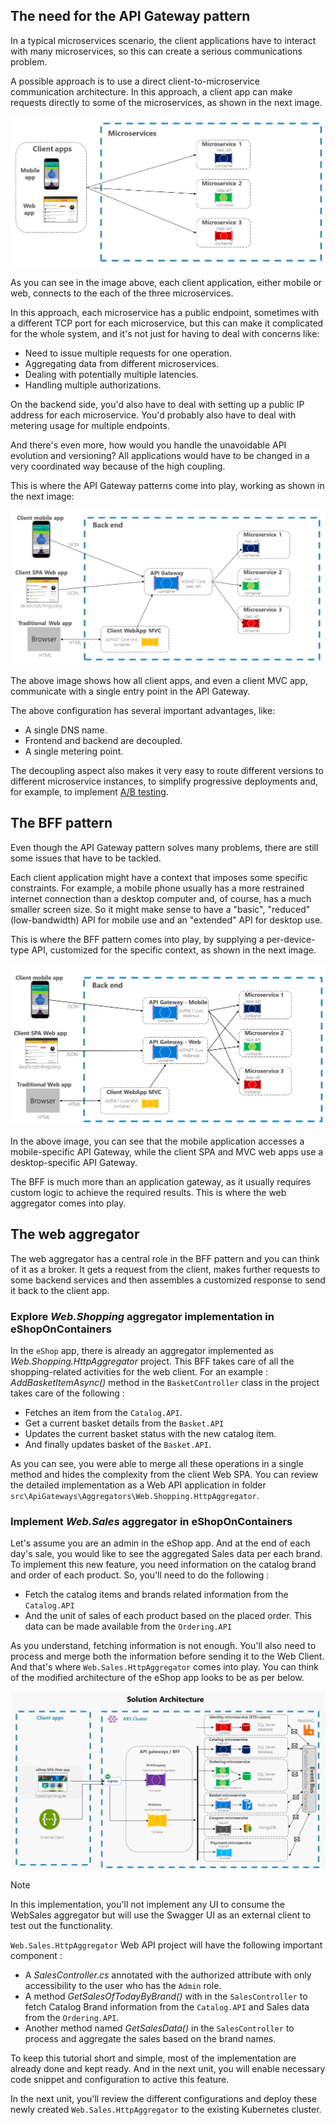 ## The need for the API Gateway pattern

In a typical microservices scenario, the client applications have to interact with many microservices, so this can create a serious communications problem.

A possible approach is to use a direct client-to-microservice communication architecture. In this approach, a client app can make requests directly to some of the microservices, as shown in the next image.

![Client and microservices communication](../media/direct-client-microservice-communication.png)

As you can see in the image above, each client application, either mobile or web, connects to the each of the three microservices.

In this approach, each microservice has a public endpoint, sometimes with a different TCP port for each microservice, but this can make it complicated for the whole system, and it's not just for having to deal with concerns like:

- Need to issue multiple requests for one operation.
- Aggregating data from different microservices.
- Dealing with potentially multiple latencies.
- Handling multiple authorizations.

On the backend side, you'd also have to deal with setting up a public IP address for each microservice. You'd probably also have to deal with metering usage for multiple endpoints.

And there's even more, how would you handle the unavoidable API evolution and versioning? All applications would have to be changed in a very coordinated way because of the high coupling.

This is where the API Gateway patterns come into play, working as shown in the next image:

![API Gateway pattern](../media/simple-api-gateway.png)

The above image shows how all client apps, and even a client MVC app, communicate with a single entry point in the API Gateway.

The above configuration has several important advantages, like:

- A single DNS name.
- Frontend and backend are decoupled.
- A single metering point.

The decoupling aspect also makes it very easy to route different versions to different microservice instances, to simplify progressive deployments and, for example, to implement [A/B testing](https://en.wikipedia.org/wiki/A/B_testing).

## The BFF pattern

Even though the API Gateway pattern solves many problems, there are still some issues that have to be tackled.

Each client application might have a context that imposes some specific constraints. For example, a mobile phone usually has a more restrained internet connection than a desktop computer and, of course, has a much smaller screen size. So it might make sense to have a "basic", "reduced" (low-bandwidth) API for mobile use and an "extended" API for desktop use.

This is where the BFF pattern comes into play, by supplying a per-device-type API, customized for the specific context, as shown in the next image.

![BFF Pattern](../media/bff-api-gateways.png)

In the above image, you can see that the mobile application accesses a mobile-specific API Gateway, while the client SPA and MVC web apps use a desktop-specific API Gateway.

The BFF is much more than an application gateway, as it usually requires custom logic to achieve the required results. This is where the web aggregator comes into play.

## The web aggregator

The web aggregator has a central role in the BFF pattern and you can think of it as a broker. It gets a request from the client, makes further requests to some backend services and then assembles a customized response to send it back to the client app.

### Explore *Web.Shopping* aggregator implementation in eShopOnContainers

In the `eShop` app, there is already an aggregator implemented as *Web.Shopping.HttpAggregator* project. This BFF takes care of all the shopping-related activities for the web client. For an example : *AddBasketItemAsync()* method in the `BasketController` class in the project takes care of the following :

- Fetches an item from the `Catalog.API`.
- Get a current basket details from the `Basket.API`
- Updates the current basket status with the new catalog item.
- And finally updates basket of the `Basket.API`.

As you can see, you were able to merge all these operations in a single method and hides the complexity from the client Web SPA. You can review the detailed implementation as a Web API application in folder `src\ApiGateways\Aggregators\Web.Shopping.HttpAggregator`.

### Implement *Web.Sales* aggregator in eShopOnContainers

Let's assume you are an admin in the eShop app. And at the end of each day's sale, you would like to see the aggregated Sales data per each brand. To implement this new feature, you need information on the catalog brand and order of each product. So, you'll need to do the following :

- Fetch the catalog items and brands related information from the `Catalog.API`
- And the unit of sales of each product based on the placed order. This data can be made available from the `Ordering.API`

As you understand, fetching information is not enough. You'll also need to process and merge both the information before sending it to the Web Client. And that's where `Web.Sales.HttpAggregator` comes into play. You can think of the modified architecture of the eShop app looks to be as per below.

![eShopOnContainers architecture with WebSalesAgg](../media/api-gateway-bff-nginx-ingress.png)

> [!NOTE]
> In this implementation, you'll not implement any UI to consume the WebSales aggregator but will use the Swagger UI as an external client to test out the functionality.

`Web.Sales.HttpAggregator` Web API project will have the following important component :

- A *SalesController.cs* annotated with the authorized attribute with only accessibility to the user who has the `Admin` role.
- A method *GetSalesOfTodayByBrand()* with in the `SalesController` to fetch Catalog Brand information from the `Catalog.API` and Sales data from the `Ordering.API`.
- Another method named *GetSalesData()* in the `SalesController` to process and aggregate the sales based on the brand names.

To keep this tutorial short and simple, most of the implementation are already done and kept ready. And in the next unit, you will enable necessary code snippet and configuration to active this feature.

In the next unit, you'll review the different configurations and deploy these newly created `Web.Sales.HttpAggregator` to the existing Kubernetes cluster.